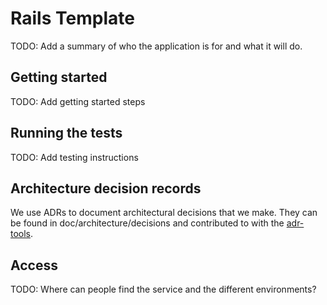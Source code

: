 # Rails Template

TODO: Add a summary of who the application is for and what it will do.

## Getting started

TODO: Add getting started steps

## Running the tests

TODO: Add testing instructions

## Architecture decision records

We use ADRs to document architectural decisions that we make. They can be found in doc/architecture/decisions and contributed to with the [adr-tools](https://github.com/npryce/adr-tools).

## Access

TODO: Where can people find the service and the different environments?
